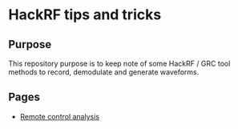# HackRF tips and tricks

## Purpose

This repository purpose is to keep note of some HackRF / GRC tool methods to record, demodulate and generate waveforms.

## Pages

- [Remote control analysis](pages/remote-control.md)